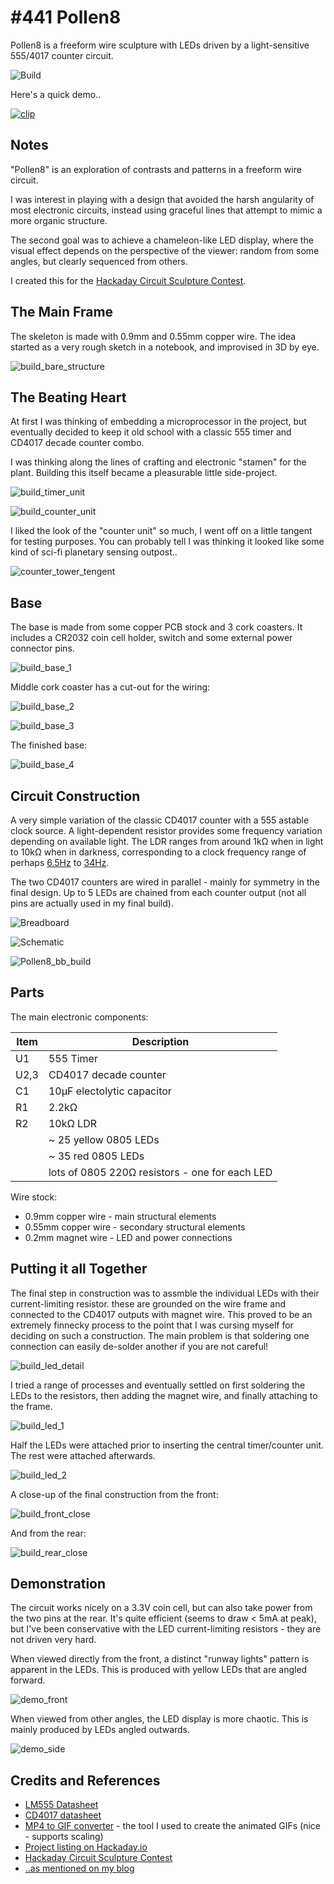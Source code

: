 # #441 Pollen8

Pollen8 is a freeform wire sculpture with LEDs driven by a light-sensitive 555/4017 counter circuit.

![Build](./assets/Pollen8_build.jpg?raw=true)

Here's a quick demo..

[![clip](./assets/Pollen8_build.gif?raw=true)](https://www.youtube.com/watch?v=VEAgmHIxWKI)

## Notes

"Pollen8" is an exploration of contrasts and patterns in a freeform wire circuit.

I was interest in playing with a design that avoided the harsh angularity of most electronic circuits,
instead using graceful lines that attempt to mimic a more organic structure.

The second goal was to achieve a chameleon-like LED display, where the visual effect depends on the
perspective of the viewer: random from some angles, but clearly sequenced from others.

I created this for the [Hackaday Circuit Sculpture Contest](https://hackaday.io/contest/162559-circuit-sculpture-contest).


## The Main Frame

The skeleton is made with 0.9mm and 0.55mm copper wire. The idea started as a very rough sketch in a notebook,
and improvised in 3D by eye.

![build_bare_structure](./assets/build_bare_structure.jpg?raw=true)


## The Beating Heart

At first I was thinking of embedding a microprocessor in the project, but eventually decided to keep it old school with
a classic 555 timer and CD4017 decade counter combo.

I was thinking along the lines of crafting and electronic "stamen" for the plant.
Building this itself became a pleasurable little side-project.

![build_timer_unit](./assets/build_timer_unit.jpg?raw=true)

![build_counter_unit](./assets/build_counter_unit.jpg?raw=true)

I liked the look of the "counter unit" so much, I went off on a little tangent for testing purposes.
You can probably tell I was thinking it looked like some kind of sci-fi planetary sensing outpost..

![counter_tower_tengent](./assets/counter_tower_tengent.jpg?raw=true)


## Base

The base is made from some copper PCB stock and 3 cork coasters.
It includes a CR2032 coin cell holder, switch and some external power connector pins.

![build_base_1](./assets/build_base_1.jpg?raw=true)

Middle cork coaster has a cut-out for the wiring:

![build_base_2](./assets/build_base_2.jpg?raw=true)

![build_base_3](./assets/build_base_3.jpg?raw=true)

The finished base:

![build_base_4](./assets/build_base_4.jpg?raw=true)


## Circuit Construction

A very simple variation of the classic CD4017 counter with a 555 astable clock source.
A light-dependent resistor provides some frequency variation depending on available light.
The LDR ranges from around 1kΩ when in light to 10kΩ when in darkness, corresponding to a clock frequency range of
perhaps [6.5Hz](https://visual555.tardate.com/?mode=astable&r1=2.2&r2=10&c=10) to [34Hz](https://visual555.tardate.com/?mode=astable&r1=2.2&r2=1&c=10).

The two CD4017 counters are wired in parallel - mainly for symmetry in the final design.
Up to 5 LEDs are chained from each counter output (not all pins are actually used in my final build).

![Breadboard](./assets/Pollen8_bb.jpg?raw=true)

![Schematic](./assets/Pollen8_schematic.jpg?raw=true)

![Pollen8_bb_build](./assets/Pollen8_bb_build.jpg?raw=true)


## Parts

The main electronic components:

| Item | Description                                    |
|------|------------------------------------------------|
| U1   | 555 Timer                                      |
| U2,3 | CD4017 decade counter                          |
| C1   | 10µF electolytic capacitor                     |
| R1   | 2.2kΩ                                          |
| R2   | 10kΩ LDR                                       |
|      | ~ 25 yellow 0805 LEDs                          |
|      | ~ 35 red 0805 LEDs                             |
|      | lots of 0805 220Ω resistors - one for each LED |

Wire stock:

* 0.9mm copper wire - main structural elements
* 0.55mm copper wire - secondary structural elements
* 0.2mm magnet wire - LED and power connections


## Putting it all Together

The final step in construction was to assmble the individual LEDs with their current-limiting resistor.
these are grounded on the wire frame and connected to the CD4017 outputs with magnet wire.
This proved to be an extremely finnecky process to the point that I was cursing myself for
deciding on such a construction. The main problem is that soldering one connection can easily de-solder another if you are not careful!

![build_led_detail](./assets/build_led_detail.jpg?raw=true)

I tried a range of processes and eventually settled on first soldering the LEDs to the resistors, then adding the magnet wire, and finally attaching to the frame.

![build_led_1](./assets/build_led_1.jpg?raw=true)

Half the LEDs were attached prior to inserting the central timer/counter unit. The rest were attached afterwards.

![build_led_2](./assets/build_led_2.jpg?raw=true)

A close-up of the final construction from the front:

![build_front_close](./assets/build_front_close.jpg?raw=true)

And from the rear:

![build_rear_close](./assets/build_rear_close.jpg?raw=true)


## Demonstration

The circuit works nicely on a 3.3V coin cell, but can also take power from the two pins at the rear.
It's quite efficient (seems to draw < 5mA at peak), but I've been conservative with the LED current-limiting resistors -
they are not driven very hard.

When viewed directly from the front, a distinct "runway lights" pattern is apparent in the LEDs. This is produced with yellow LEDs that are angled forward.

![demo_front](./assets/demo_front.gif?raw=true)

When viewed from other angles, the LED display is more chaotic. This is mainly produced by LEDs angled outwards.

![demo_side](./assets/demo_side.gif?raw=true)


## Credits and References
* [LM555 Datasheet](https://www.futurlec.com/Linear/LM555CN.shtml)
* [CD4017 datasheet](https://www.futurlec.com/4000Series/CD4017.shtml)
* [MP4 to GIF converter](https://www.onlineconverter.com/mp4-to-gif) - the tool I used to create the animated GIFs (nice - supports scaling)
* [Project listing on Hackaday.io](https://hackaday.io/project/162969-pollen8)
* [Hackaday Circuit Sculpture Contest](https://hackaday.io/contest/162559-circuit-sculpture-contest)
* [..as mentioned on my blog](https://blog.tardate.com/2018/12/leap441-pollen8.html)
